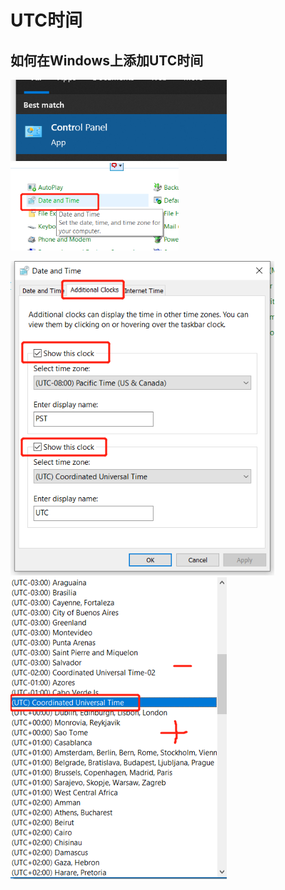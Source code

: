 # UTC时间



## 如何在Windows上添加UTC时间

<img src="./image-20211201085022152.png" alt="image-20211201085022152" style="zoom:80%;" /><img src="./image-20211201085128998.png" alt="image-20211201085128998" style="zoom: 67%;" />





<img src="./image-20211201085220343.png" alt="image-20211201085220343" style="zoom:80%;" />

<img src="./image-20211201085348138.png" alt="image-20211201085348138" style="zoom: 80%;" />